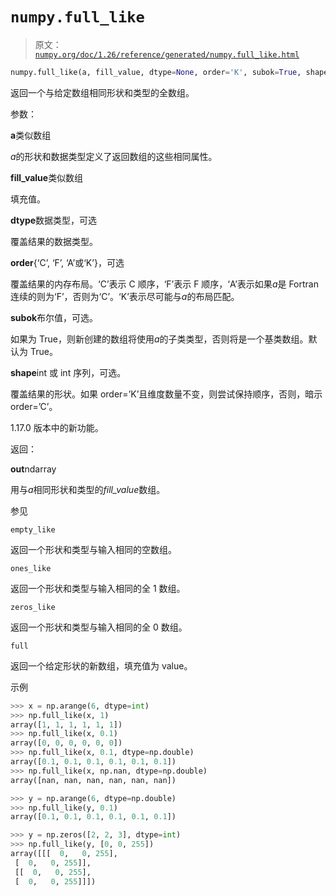 # `numpy.full_like`

> 原文：[`numpy.org/doc/1.26/reference/generated/numpy.full_like.html`](https://numpy.org/doc/1.26/reference/generated/numpy.full_like.html)

```py
numpy.full_like(a, fill_value, dtype=None, order='K', subok=True, shape=None)
```

返回一个与给定数组相同形状和类型的全数组。

参数：

**a**类似数组

*a*的形状和数据类型定义了返回数组的这些相同属性。

**fill_value**类似数组

填充值。

**dtype**数据类型，可选

覆盖结果的数据类型。

**order**{‘C’, ‘F’, ‘A’或‘K’}，可选

覆盖结果的内存布局。‘C’表示 C 顺序，‘F’表示 F 顺序，‘A’表示如果*a*是 Fortran 连续的则为‘F’，否则为‘C’。‘K’表示尽可能与*a*的布局匹配。

**subok**布尔值，可选。

如果为 True，则新创建的数组将使用*a*的子类类型，否则将是一个基类数组。默认为 True。

**shape**int 或 int 序列，可选。

覆盖结果的形状。如果 order=’K’且维度数量不变，则尝试保持顺序，否则，暗示 order=’C’。

1.17.0 版本中的新功能。

返回：

**out**ndarray

用与*a*相同形状和类型的*fill_value*数组。

参见

`empty_like`

返回一个形状和类型与输入相同的空数组。

`ones_like`

返回一个形状和类型与输入相同的全 1 数组。

`zeros_like`

返回一个形状和类型与输入相同的全 0 数组。

`full`

返回一个给定形状的新数组，填充值为 value。

示例

```py
>>> x = np.arange(6, dtype=int)
>>> np.full_like(x, 1)
array([1, 1, 1, 1, 1, 1])
>>> np.full_like(x, 0.1)
array([0, 0, 0, 0, 0, 0])
>>> np.full_like(x, 0.1, dtype=np.double)
array([0.1, 0.1, 0.1, 0.1, 0.1, 0.1])
>>> np.full_like(x, np.nan, dtype=np.double)
array([nan, nan, nan, nan, nan, nan]) 
```

```py
>>> y = np.arange(6, dtype=np.double)
>>> np.full_like(y, 0.1)
array([0.1, 0.1, 0.1, 0.1, 0.1, 0.1]) 
```

```py
>>> y = np.zeros([2, 2, 3], dtype=int)
>>> np.full_like(y, [0, 0, 255])
array([[[  0,   0, 255],
 [  0,   0, 255]],
 [[  0,   0, 255],
 [  0,   0, 255]]]) 
```
